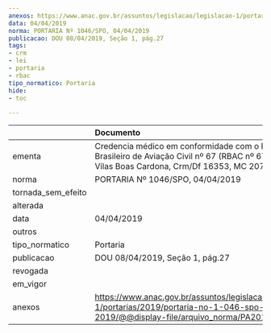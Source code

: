 ```yaml
---
anexos: https://www.anac.gov.br/assuntos/legislacao/legislacao-1/portarias/2019/portaria-no-1-046-spo-04-04-2019/@@display-file/arquivo_norma/PA2019-1046.pdf
data: 04/04/2019
norma: PORTARIA Nº 1046/SPO, 04/04/2019
publicacao: DOU 08/04/2019, Seção 1, pág.27
tags:
- crm
- lei
- portaria
- rbac
tipo_normatico: Portaria
hide: 
- toc 
 
---
```


|                    | Documento                                                                                                                                             |
|:-------------------|:------------------------------------------------------------------------------------------------------------------------------------------------------|
| ementa             | Credencia médico em conformidade com o Regulamento Brasileiro de Aviação Civil nº 67 (RBAC nº 67) - Fausto Vilas Boas Cardona, Crm/Df 16353,  MC 207. |
| norma              | PORTARIA Nº 1046/SPO, 04/04/2019                                                                                                                      |
| tornada_sem_efeito |                                                                                                                                                       |
| alterada           |                                                                                                                                                       |
| data               | 04/04/2019                                                                                                                                            |
| outros             |                                                                                                                                                       |
| tipo_normatico     | Portaria                                                                                                                                              |
| publicacao         | DOU 08/04/2019, Seção 1, pág.27                                                                                                                       |
| revogada           |                                                                                                                                                       |
| em_vigor           |                                                                                                                                                       |
| anexos             | https://www.anac.gov.br/assuntos/legislacao/legislacao-1/portarias/2019/portaria-no-1-046-spo-04-04-2019/@@display-file/arquivo_norma/PA2019-1046.pdf |